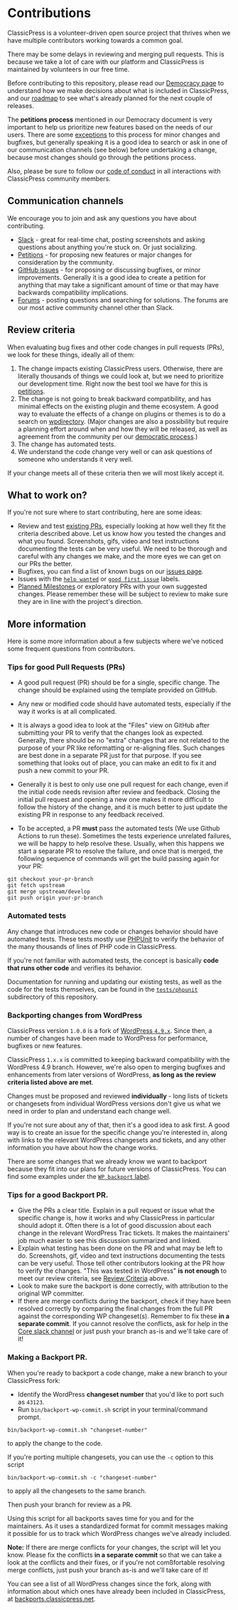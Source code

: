 # Contributions

ClassicPress is a volunteer-driven open source project that thrives when we have multiple contributors working towards a common goal. 

There may be some delays in reviewing and merging pull requests. This is because we take a lot of care with our platform and ClassicPress is maintained by volunteers in our free time.

Before contributing to this repository, please read our [Democracy page](https://www.classicpress.net/democracy/) to understand how we make decisions about what is included in ClassicPress, and our [roadmap](https://www.classicpress.net/roadmap/) to see what's already planned for the next couple of releases.

The **petitions process** mentioned in our Democracy document is very important to help us prioritize new features based on the needs of our users. There are some [exceptions](https://www.classicpress.net/democracy/#democracy-exceptions) to this process for minor changes and bugfixes, but generally speaking it is a good idea to search or ask in one of our communication channels (see below) before undertaking a change, because most changes should go through the petitions process.

Also, please be sure to follow our [code of conduct](https://www.classicpress.net/democracy/#democracy-conduct) in all interactions with ClassicPress community members.

## Communication channels

We encourage you to join and ask any questions you have about contributing.

- [Slack](https://www.classicpress.net/join-slack/) - great for real-time chat, posting screenshots and asking questions about anything you're stuck on. Or just socializing.
- [Petitions](https://forums.classicpress.net/c/governance/petitions/77) - for proposing new features or major changes for consideration by the community.
- [GitHub issues](https://github.com/ClassicPress/ClassicPress/issues) - for proposing or discussing bugfixes, or minor improvements. Generally it is a good idea to create a petition for anything that may take a significant amount of time or that may have backwards compatibility implications.
- [Forums](https://forums.classicpress.net/) - posting questions and searching for solutions. The forums are our most active community channel other than Slack.

## Review criteria

When evaluating bug fixes and other code changes in pull requests (PRs), we look for these things, ideally all of them:

  1. The change impacts existing ClassicPress users. Otherwise, there are literally thousands of things we could look at, but we need to prioritize our development time. Right now the best tool we have for this is [petitions](https://forums.classicpress.net/c/governance/petitions/77).
  2. The change is not going to break backward compatibility, and has minimal effects on the existing plugin and theme ecosystem. A good way to evaluate the effects of a change on plugins or themes is to do a search on [wpdirectory](https://wpdirectory.net). (Major changes are also a possibility but require a planning effort around when and how they will be released, as well as agreement from the community per our [democratic process](https://www.classicpress.net/democracy/).)
  3. The change has automated tests.
  4. We understand the code change very well or can ask questions of someone who understands it very well.

If your change meets all of these criteria then we will most likely accept it.

## What to work on?

If you're not sure where to start contributing, here are some ideas:

  - Review and test [existing PRs](https://github.com/ClassicPress/ClassicPress/pulls), especially looking at how well they fit the criteria described above. Let us know how you tested the changes and what you found. Screenshots, gifs, video and text instructions documenting the tests can be very useful. We need to be thorough and careful with any changes we make, and the more eyes we can get on our PRs the better.
  - Bugfixes, you can find a list of known bugs on our [issues page](https://github.com/ClassicPress/ClassicPress/issues).
  - Issues with the [`help wanted`](https://github.com/ClassicPress/ClassicPress/labels/help%20wanted) or [`good first issue`](https://github.com/ClassicPress/ClassicPress/labels/good%20first%20issue) labels.
  - [Planned Milestones](https://github.com/ClassicPress/ClassicPress/milestones) or exploratory PRs with your own suggested changes. Please remember these will be subject to review to make sure they are in line with the project's direction.

## More information

Here is some more information about a few subjects where we've noticed some frequent questions from contributors.

### Tips for good Pull Requests (PRs)

- A good pull request (PR) should be for a single, specific change. The change should be explained using the template provided on GitHub.

- Any new or modified code should have automated tests, especially if the way it works is at all complicated.

- It is always a good idea to look at the "Files" view on GitHub after submitting your PR to verify that the changes look as expected. Generally, there should be no "extra" changes that are not related to the purpose of your PR like reformatting or re-aligning files. Such changes are best done in a separate PR just for that purpose. If you see something that looks out of place, you can make an edit to fix it and push a new commit to your PR.

- Generally it is best to only use one pull request for each change, even if the initial code needs revision after review and feedback. Closing the initial pull request and opening a new one makes it more difficult to follow the history of the change, and it is much better to just update the existing PR in response to any feedback received.

- To be accepted, a PR **must** pass the automated tests (We use Github Actions to run these). Sometimes the tests experience unrelated failures, we will be happy to help resolve these. Usually, when this happens we start a separate PR to resolve the failure, and once that is merged, the following sequence of commands will get the build passing again for your PR:

```
git checkout your-pr-branch
git fetch upstream
git merge upstream/develop
git push origin your-pr-branch
```

### Automated tests

Any change that introduces new code or changes behavior should have automated tests. These tests mostly use [PHPUnit](https://phpunit.de/) to verify the behavior of the many thousands of lines of PHP code in ClassicPress.

If you're not familiar with automated tests, the concept is basically **code that runs other code** and verifies its behavior.

Documentation for running and updating our existing tests, as well as the code for the tests themselves, can be found in the [`tests/phpunit`](../tests/phpunit) subdirectory of this repository.

### Backporting changes from WordPress

ClassicPress version `1.0.0` is a fork of [WordPress `4.9.x`](https://github.com/ClassicPress/ClassicPress/tree/LAST_WP_COMMIT). Since then, a number of changes have been made to WordPress for performance, bugfixes or new features.

ClassicPress `1.x.x` is committed to keeping backward compatibility with the WordPress 4.9 branch. However, we're also open to merging bugfixes and enhancements from later versions of WordPress, **as long as the review criteria listed above are met**.

Changes must be proposed and reviewed **individually** - long lists of tickets or changesets from individual WordPress versions don't give us what we need in order to plan and understand each change well.

If you're not sure about any of that, then it's a good idea to ask first. A good way is to create an issue for the specific change you're interested in, along with links to the relevant WordPress changesets and tickets, and any other information you have about how the change works.

There are some changes that we already know we want to backport because they fit into our plans for future versions of ClassicPress. You can find some examples under the [`WP backport` label](https://github.com/ClassicPress/ClassicPress/labels/WP%20backport).

### Tips for a good Backport PR.
- Give the PRs a clear title. Explain in a pull request or issue what the specific change is, how it works and why ClassicPress in particular should adopt it. Often there is a lot of good discussion about each change in the relevant WordPress Trac tickets. It makes the maintainers' job much easier to see this discussion summarized and linked.
- Explain what testing has been done on the PR and what may be left to do. Screenshots, gif, video and text instructions documenting the tests can be very useful. Those tell other contributors looking at the PR how to verify the changes. "This was tested in WordPress" **is not enough** to meet our review criteria, see [Review Criteria](#review-criteria) above.
- Look to make sure the backport is done correctly, with attribution to the original WP committer. 
- If there are merge conflicts during the backport, check if they have been resolved correctly by comparing the final changes from the full PR against the corresponding WP changeset(s). Remember to fix these **in a separate commit**. If you cannot resolve the conflicts, ask for help in the [Core slack channel](https://www.classicpress.net/join-slack/) or just push your branch as-is and we'll take care of it!

### Making a Backport PR.
When you're ready to backport a code change, make a new branch to your ClassicPress fork:

- Identify the WordPress **changeset number** that you'd like to port such as `43123`.
- Run `bin/backport-wp-commit.sh` script in your terminal/command prompt.

```
bin/backport-wp-commit.sh "changeset-number"
```
 to apply the change to the code. 
 
 If you're porting multiple changesets, you can use the `-c` option to this script 

```
bin/backport-wp-commit.sh -c "changeset-number"
```
to apply all the changesets to the same branch. 

Then push your branch for review as a PR.

Using this script for all backports saves time for you and for the maintainers. As it uses a standardized format for commit messages making it possible for us to track which WordPress changes we've already included.

**Note:** If there are merge conflicts for your changes, the script will let you know. Please fix the conflicts **in a separate commit** so that we can take a look at the conflicts and their fixes, or if you're not comßfortable resolving merge conflicts, just push your branch as-is and we'll take care of it!

You can see a list of all WordPress changes since the fork, along with information about which ones have already been included in ClassicPress, at [backports.classicpress.net](https://backports.classicpress.net).
